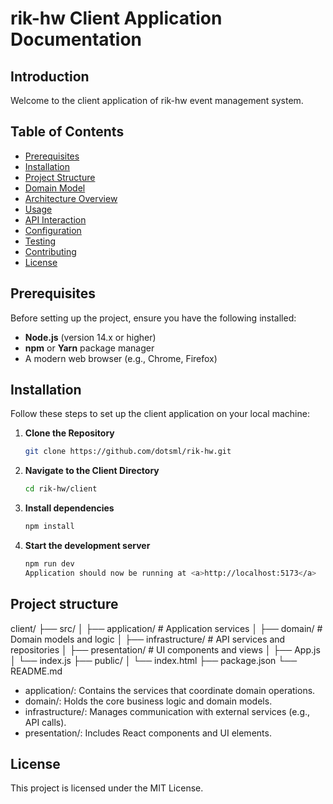 # rik-hw Client Application Documentation

## Introduction

Welcome to the client application of rik-hw event management system.

## Table of Contents

- [Prerequisites](#prerequisites)
- [Installation](#installation)
- [Project Structure](#project-structure)
- [Domain Model](#domain-model)
- [Architecture Overview](#architecture-overview)
- [Usage](#usage)
- [API Interaction](#api-interaction)
- [Configuration](#configuration)
- [Testing](#testing)
- [Contributing](#contributing)
- [License](#license)

## Prerequisites

Before setting up the project, ensure you have the following installed:

- **Node.js** (version 14.x or higher)
- **npm** or **Yarn** package manager
- A modern web browser (e.g., Chrome, Firefox)

## Installation

Follow these steps to set up the client application on your local machine:

1. **Clone the Repository**

   ```bash
   git clone https://github.com/dotsml/rik-hw.git

   ```

2. **Navigate to the Client Directory**

   ```bash
   cd rik-hw/client

   ```

3. **Install dependencies**

   ```bash
   npm install

   ```

4. **Start the development server**
   ```bash
   npm run dev
   Application should now be running at <a>http://localhost:5173</a>

## Project structure

client/
├── src/
│ ├── application/ # Application services
│ ├── domain/ # Domain models and logic
│ ├── infrastructure/ # API services and repositories
│ ├── presentation/ # UI components and views
│ ├── App.js
│ └── index.js
├── public/
│ └── index.html
├── package.json
└── README.md

- application/: Contains the services that coordinate domain operations.
- domain/: Holds the core business logic and domain models.
- infrastructure/: Manages communication with external services (e.g., API calls).
- presentation/: Includes React components and UI elements.

## License

This project is licensed under the MIT License.

